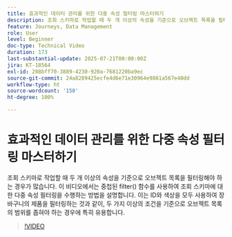 ```yaml
---
title: 효과적인 데이터 관리를 위한 다중 속성 필터링 마스터하기
description: 조회 스키마로 작업할 때 두 개 이상의 속성을 기준으로 오브젝트 목록을 필터링해야 하는 경우가 많습니다. 이 비디오에서는 중첩된 filter() 함수를 사용하여 조회 스키마에 대한 다중 속성 필터링을 수행하는 방법을 설명합니다. 이는 ID와 색상을 모두 사용하여 장바구니의 제품을 필터링하는 것과 같이, 두 가지 이상의 조건을 기준으로 오브젝트 목록의 범위를 좁혀야 하는 경우에 특히 유용합니다.
feature: Journeys, Data Management
role: User
level: Beginner
doc-type: Technical Video
duration: 173
last-substantial-update: 2025-07-21T00:00:00Z
jira: KT-18564
exl-id: 288bff70-3889-4230-920a-7681220ba9ec
source-git-commit: 24a8289425ecfe4d6e71e30964e9861a567e40dd
workflow-type: ht
source-wordcount: '150'
ht-degree: 100%

---
```


# 효과적인 데이터 관리를 위한 다중 속성 필터링 마스터하기

조회 스키마로 작업할 때 두 개 이상의 속성을 기준으로 오브젝트 목록을 필터링해야 하는 경우가 많습니다. 이 비디오에서는 중첩된 filter() 함수를 사용하여 조회 스키마에 대한 다중 속성 필터링을 수행하는 방법을 설명합니다. 이는 ID와 색상을 모두 사용하여 장바구니의 제품을 필터링하는 것과 같이, 두 가지 이상의 조건을 기준으로 오브젝트 목록의 범위를 좁혀야 하는 경우에 특히 유용합니다.

>[!VIDEO](https://video.tv.adobe.com/v/3469325/?learn=on&enablevpops&captions=kor)
